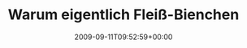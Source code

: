 ---
retweeted: false
source: <a href="http://twitter.com" rel="nofollow">Twitter Web Client</a>
entities:
  hashtags: []
  symbols: []
  user_mentions: []
  urls: []
display_text_range:
- '0'
- '95'
favorite_count: '0'
id_str: '3908305905'
truncated: false
retweet_count: '0'
id: '3908305905'
created_at: Fri Sep 11 09:52:59 +0000 2009
favorited: false
full_text: Warum eigentlich Fleiß-Bienchen? Hat sich schon mal jemand eingehend mit
  dem Iltis beschäftigt?
lang: de
tags:
- pesos:twitter
date: '2009-09-11T09:52:59+00:00'
src: https://twitter.com/bascht/status/3908305905
original_url: https://twitter.com/bascht/status/3908305905
type: twitter_tweet
text: Warum eigentlich Fleiß-Bienchen? Hat sich schon mal jemand eingehend mit dem
  Iltis beschäftigt?
title: Warum eigentlich Fleiß-Bienchen

---